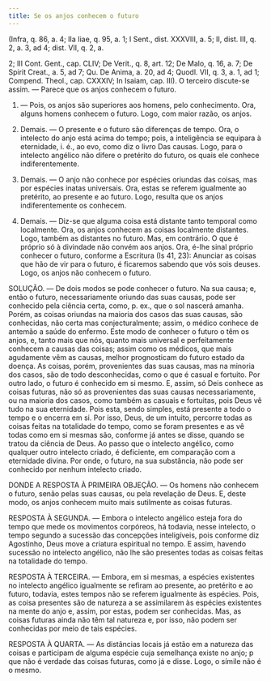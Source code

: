 ```yaml
---
title: Se os anjos conhecem o futuro
---
```


(Infra, q. 86, a. 4; IIa Iiae, q. 95, a. 1; I Sent., dist. XXXVIII, a. 5; II, dist. III, q. 2, a. 3, ad 4; dist. VII, q. 2, a. 

2; III Cont. Gent., cap. CLIV; De Verit., q. 8, art. 12; De Malo, q. 16, a. 7; De Spirit Creat., a. 5, ad 7; Qu. De Anima, a. 20, ad 4; Quodl. VII, q. 3, a. 1, ad 1; Compend. Theol., cap. CXXXIV; In Isaiam, cap. III).
  O terceiro discute-se assim. — Parece que os anjos conhecem o futuro.  

1. — Pois, os anjos são superiores aos homens, pelo conhecimento. Ora, alguns homens conhecem o futuro. Logo, com maior razão, os anjos.  

2. Demais. — O presente e o futuro são diferenças de tempo. Ora, o intelecto do anjo está acima do tempo; pois, a inteligência se equipara à eternidade, i. é., ao evo, como diz o livro Das causas. Logo, para o intelecto angélico não difere o pretérito do futuro, os quais ele conhece indiferentemente. 

3. Demais. — O anjo não conhece por espécies oriundas das coisas, mas por espécies inatas universais. Ora, estas se referem igualmente ao pretérito, ao presente e ao futuro. Logo, resulta que os anjos indiferentemente os conhecem.  

4. Demais. — Diz-se que alguma coisa está distante tanto temporal como localmente. Ora, os anjos conhecem as coisas localmente distantes. Logo, também as distantes no futuro.  Mas, em contrário. O que é próprio só à divindade não convém aos anjos. Ora, é-lhe sinal próprio conhecer o futuro, conforme a Escritura (Is 41, 23): Anunciar as coisas que hão de vir para o futuro, é ficaremos sabendo que vós sois deuses. Logo, os anjos não conhecem o futuro.  

SOLUÇÃO. — De dois modos se pode conhecer o futuro. Na sua causa; e, então o futuro, necessariamente oriundo das suas causas, pode ser conhecido pela ciência certa, como, p. ex., que o sol nascerá amanha. Porém, as coisas oriundas na maioria dos casos das suas causas, são conhecidas, não certa mas conjecturalmente; assim, o médico conhece de antemão a saúde do enfermo. Este modo de conhecer o futuro o têm os anjos, e, tanto mais que nós, quanto mais universal e perfeitamente conhecem a causas das coisas; assim como os médicos, que mais agudamente vêm as causas, melhor prognosticam do futuro estado da doença. As coisas, porém, provenientes das suas causas, mas na minoria dos casos, são de todo desconhecidas, como o que é casual e fortuito.  Por outro lado, o futuro é conhecido em si mesmo. E, assim, só Deis conhece as coisas futuras, não só as provenientes das suas causas necessariamente, ou na maioria dos casos, como também as casuais e fortuitas, pois Deus vê tudo na sua eternidade. Pois esta, sendo simples, está presente a todo o tempo e o encerra em si. Por isso, Deus, de um intuito, percorre todas as coisas feitas na totalidade do tempo, como se foram presentes e as vê todas como em si mesmas são, conforme já antes se disse, quando se tratou da ciência de Deus. Ao passo que o intelecto angélico, como qualquer outro intelecto criado, é deficiente, em comparação com a eternidade divina. Por onde, o futuro, na sua substância, não pode ser conhecido por nenhum intelecto criado.  

DONDE A RESPOSTA À PRIMEIRA OBJEÇÃO. — Os homens não conhecem o futuro, senão pelas suas causas, ou pela revelação de Deus. E, deste modo, os anjos conhecem muito mais sutilmente as coisas futuras.  

RESPOSTA À SEGUNDA. — Embora o intelecto angélico esteja fora do tempo que mede os movimentos corpóreos, há todavia, nesse intelecto, o tempo segundo a sucessão das concepções inteligíveis, pois conforme diz Agostinho, Deus move a criatura espiritual no tempo. E assim, havendo sucessão no intelecto angélico, não lhe são presentes todas as coisas feitas na totalidade do tempo.  

RESPOSTA À TERCEIRA. — Embora, em si mesmas, a espécies existentes no intelecto angélico igualmente se refiram ao presente, ao pretérito e ao futuro, todavia, estes tempos não se referem igualmente às espécies. Pois, as coisa presentes são de natureza a se assimilarem às espécies existentes na mente do anjo e, assim, por estas, podem ser conhecidas. Mas, as coisas futuras ainda não têm tal natureza e, por isso, não podem ser conhecidas por meio de tais espécies.  

RESPOSTA À QUARTA. — As distâncias locais já estão em a natureza das coisas e participam de alguma espécie cuja semelhança existe no anjo; p que não é verdade das coisas futuras, como já e disse. Logo, o símile não é o mesmo.